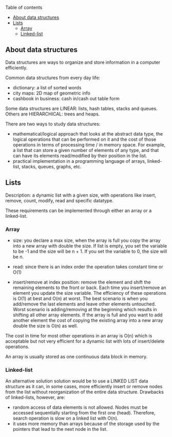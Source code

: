 Table of contents
- [About data structures](#about-data-structures)
- [Lists](#lists)
  - [Array](#array)
  - [Linked-list](#linked-list)

## About data structures
Data structures are ways to organize and store information in a computer efficiently.

Common data structures from every day life: 
- dictionary: a list of sorted words
- city maps: 2D map of geometric info
- cashbook in business: cash in/cash out table form

Some data structures are LINEAR: lists, hash tables, stacks and queues. Others are HIERARCHICAL: trees and heaps.

There are two ways to study data structures:
- mathematical/logical approach that looks at the abstract data type, the logical operations that can be performed on it and the cost of those operations in terms of processing time / in memory space. For example, a list that can store a given number of elements of any type, and that can have its elements read/modified by their position in the list.
- practical implementation in a programming language of arrays, linked-list, stacks, queues, graphs, etc.

## Lists
Description: a dynamic list with a given size, with operations like insert, remove, count, modify, read and specific datatype.

These requirements can be implemented through either an array or a linked-list.

### Array
- size: you declare a max size, when the array is full you copy the array into a new array with double the size. If list is empty, you set the variable to be -1 and the size will be n + 1. If you set the variable to 0, the size will be n.

- read: since there is an index order the operation takes constant time or O(1) 

- insert/remove at index position: remove the element and shift the remaining elements to the front or back. Each time you insert/remove an element you update the size variable. The efficiency of these operations is O(1) at best and O(n) at worst. The best scenario is when you add/remove the last elements and leave other elements untouched. Worst scenario is adding/removing at the beginning which results in shifting all other array elements. If the array is full and you want to add another element the cost of copying the existing array into a new array double the size is O(n) as well.

The cost in time for most other operations in an array is O(n) which is acceptable but not very efficient for a dynamic list with lots of insert/delete operations. 

An array is usually stored as one continuous data block in memory.  

### Linked-list
An alternative solution solution would be to use a LINKED LIST data structure as it can, in some cases, more efficiently insert or remove nodes from the list without reorganization of the entire data structure. Drawbacks of linked-lists, however, are: 
- random access of data elements is not allowed. Nodes must be accessed sequentially starting from the first one (head). Therefore, search operation is slow on a linked list with O(n).
- it uses more memory than arrays because of the storage used by the pointers that lead to the next node in the list.